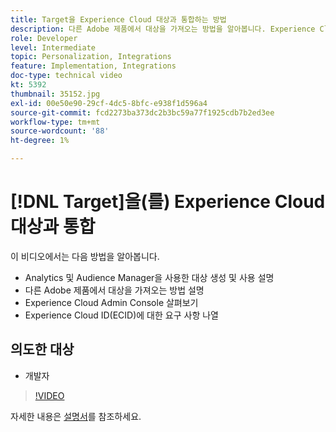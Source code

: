 ```yaml
---
title: Target을 Experience Cloud 대상과 통합하는 방법
description: 다른 Adobe 제품에서 대상을 가져오는 방법을 알아봅니다. Experience Cloud Admin Console 및 ECID(Experience Cloud ID)에 대한 요구 사항에 대해 알아봅니다.
role: Developer
level: Intermediate
topic: Personalization, Integrations
feature: Implementation, Integrations
doc-type: technical video
kt: 5392
thumbnail: 35152.jpg
exl-id: 00e50e90-29cf-4dc5-8bfc-e938f1d596a4
source-git-commit: fcd2273ba373dc2b3bc59a77f1925cdb7b2ed3ee
workflow-type: tm+mt
source-wordcount: '88'
ht-degree: 1%

---
```


# [!DNL Target]을(를) Experience Cloud 대상과 통합

이 비디오에서는 다음 방법을 알아봅니다.

* Analytics 및 Audience Manager을 사용한 대상 생성 및 사용 설명
* 다른 Adobe 제품에서 대상을 가져오는 방법 설명
* Experience Cloud Admin Console 살펴보기
* Experience Cloud ID(ECID)에 대한 요구 사항 나열

## 의도한 대상

* 개발자

>[!VIDEO](https://video.tv.adobe.com/v/35152/?quality=12)

자세한 내용은 [설명서](https://experienceleague.adobe.com/docs/target/using/integrate/mmp.html?lang=ko)를 참조하세요.
